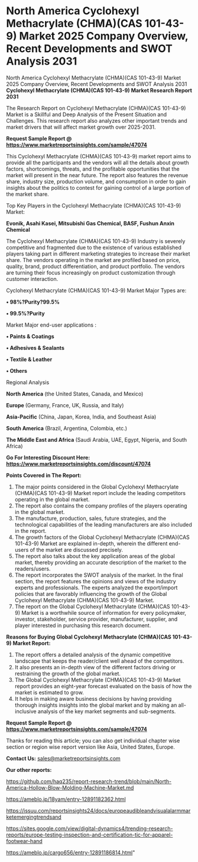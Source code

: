 # North America Cyclohexyl Methacrylate (CHMA)(CAS 101-43-9) Market 2025 Company Overview, Recent Developments and SWOT Analysis 2031
North America Cyclohexyl Methacrylate (CHMA)(CAS 101-43-9) Market 2025 Company Overview, Recent Developments and SWOT Analysis 2031
<strong>Cyclohexyl Methacrylate (CHMA)(CAS 101-43-9) Market Research Report 2031</strong>

The Research Report on Cyclohexyl Methacrylate (CHMA)(CAS 101-43-9) Market is a Skillful and Deep Analysis of the Present Situation and Challenges. This research report also analyzes other important trends and market drivers that will affect market growth over 2025-2031.

<strong>Request Sample Report @ <a href=https://www.marketreportsinsights.com/sample/47074>https://www.marketreportsinsights.com/sample/47074</a></strong>

This Cyclohexyl Methacrylate (CHMA)(CAS 101-43-9) market report aims to provide all the participants and the vendors will all the details about growth factors, shortcomings, threats, and the profitable opportunities that the market will present in the near future. The report also features the revenue share, industry size, production volume, and consumption in order to gain insights about the politics to contest for gaining control of a large portion of the market share.

Top Key Players in the Cyclohexyl Methacrylate (CHMA)(CAS 101-43-9) Market:

<strong>Evonik, Asahi Kasei, Mitsubishi Gas Chemical, BASF, Fushun Anxin Chemical</strong>

The Cyclohexyl Methacrylate (CHMA)(CAS 101-43-9) Industry is severely competitive and fragmented due to the existence of various established players taking part in different marketing strategies to increase their market share. The vendors operating in the market are profiled based on price, quality, brand, product differentiation, and product portfolio. The vendors are turning their focus increasingly on product customization through customer interaction.

Cyclohexyl Methacrylate (CHMA)(CAS 101-43-9) Market Major Types are:

<strong>•  98%?Purity?99.5%

•  99.5%?Purity</strong>

Market Major end-user applications :

<strong>•  Paints & Coatings

•  Adhesives & Sealants

•  Textile & Leather

•  Others</strong>

Regional Analysis

</u><strong><b>North America</b></strong> (the United States, Canada, and Mexico)

<strong><b>Europe </b></strong>(Germany, France, UK, Russia, and Italy)

<strong><b>Asia-Pacific</b></strong> (China, Japan, Korea, India, and Southeast Asia)

<strong><b>South America</b></strong> (Brazil, Argentina, Colombia, etc.)

<strong><b>The Middle East and Africa</b></strong> (Saudi Arabia, UAE, Egypt, Nigeria, and South Africa)

<strong>Go For Interesting Discount Here: <a href=https://www.marketreportsinsights.com/discount/47074>https://www.marketreportsinsights.com/discount/47074</a></strong>

<strong>Points Covered in The Report:</strong>
<ol>
  <li>The major points considered in the Global Cyclohexyl Methacrylate (CHMA)(CAS 101-43-9) Market report include the leading competitors operating in the global market.</li>
  <li>The report also contains the company profiles of the players operating in the global market.</li>
  <li>The manufacture, production, sales, future strategies, and the technological capabilities of the leading manufacturers are also included in the report.</li>
  <li>The growth factors of the Global Cyclohexyl Methacrylate (CHMA)(CAS 101-43-9) Market are explained in-depth, wherein the different end-users of the market are discussed precisely.</li>
  <li>The report also talks about the key application areas of the global market, thereby providing an accurate description of the market to the readers/users.</li>
  <li>The report incorporates the SWOT analysis of the market. In the final section, the report features the opinions and views of the industry experts and professionals. The experts analyzed the export/import policies that are favorably influencing the growth of the Global Cyclohexyl Methacrylate (CHMA)(CAS 101-43-9) Market.</li>
  <li>The report on the Global Cyclohexyl Methacrylate (CHMA)(CAS 101-43-9) Market is a worthwhile source of information for every policymaker, investor, stakeholder, service provider, manufacturer, supplier, and player interested in purchasing this research document.</li>
</ol>
<strong>Reasons for Buying Global Cyclohexyl Methacrylate (CHMA)(CAS 101-43-9) Market Report:</strong>

<ol>
  <li>The report offers a detailed analysis of the dynamic competitive landscape that keeps the reader/client well ahead of the competitors.</li>
  <li>It also presents an in-depth view of the different factors driving or restraining the growth of the global market.</li>
  <li>The Global Cyclohexyl Methacrylate (CHMA)(CAS 101-43-9) Market report provides an eight-year forecast evaluated on the basis of how the market is estimated to grow.</li>
  <li>It helps in making aware business decisions by having providing thorough insights insights into the global market and by making an all-inclusive analysis of the key market segments and sub-segments.</li>
</ol>
<strong>Request Sample Report @ <a href=https://www.marketreportsinsights.com/sample/47074>https://www.marketreportsinsights.com/sample/47074</a></strong>


Thanks for reading this article; you can also get individual chapter wise section or region wise report version like Asia, United States, Europe.

<strong>Contact Us:</strong>
sales@marketreportsinsights.com

<strong>Our other reports:</strong>

<a href=https://github.com/haq235/report-research-trend/blob/main/North-America-Hollow-Blow-Molding-Machine-Market.md>https://github.com/haq235/report-research-trend/blob/main/North-America-Hollow-Blow-Molding-Machine-Market.md</a>

<a href=https://ameblo.jp/18yam/entry-12891182362.html>https://ameblo.jp/18yam/entry-12891182362.html</a>

<a href=https://issuu.com/reportsinsights24/docs/europeaudibleandvisualalarmmarketemergingtrendsand>https://issuu.com/reportsinsights24/docs/europeaudibleandvisualalarmmarketemergingtrendsand</a>

<a href=https://sites.google.com/view/digital-dynamics4/trending-research-reports/europe-testing-inspection-and-certification-tic-for-apparel-footwear-hand>https://sites.google.com/view/digital-dynamics4/trending-research-reports/europe-testing-inspection-and-certification-tic-for-apparel-footwear-hand</a>

<a href=https://ameblo.jp/cargo656/entry-12891186814.html>https://ameblo.jp/cargo656/entry-12891186814.html</a>"
